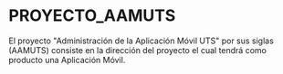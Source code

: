# PROYECTO_AAMUTS
El proyecto "Administración de la Aplicación Móvil UTS" por sus siglas (AAMUTS) consiste en la dirección del proyecto el cual tendrá como producto una Aplicación Móvil.
